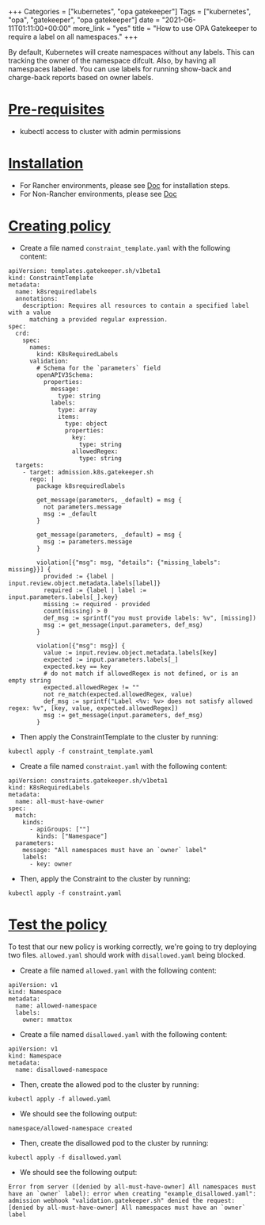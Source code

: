 +++
Categories = ["kubernetes", "opa gatekeeper"]
Tags = ["kubernetes", "opa", "gatekeeper", "opa gatekeeper"]
date = "2021-06-11T01:11:00+00:00"
more_link = "yes"
title = "How to use OPA Gatekeeper to require a label on all namespaces."
+++

By default, Kubernetes will create namespaces without any labels. This can tracking the owner of the namespace difcult. Also, by having all namespaces labeled. You can use labels for running show-back and charge-back reports based on owner labels.

<!--more-->
# [Pre-requisites](#pre-requisites)

- kubectl access to cluster with admin permissions

# [Installation](#install)

- For Rancher environments, please see [Doc](https://rancher.com/docs/rancher/v2.5/en/opa-gatekeper/) for installation steps.
- For Non-Rancher environments, please see [Doc](https://open-policy-agent.github.io/gatekeeper/website/docs/install/)

# [Creating policy](#policy)

- Create a file named `constraint_template.yaml` with the following content:
```
apiVersion: templates.gatekeeper.sh/v1beta1
kind: ConstraintTemplate
metadata:
  name: k8srequiredlabels
  annotations:
    description: Requires all resources to contain a specified label with a value
      matching a provided regular expression.
spec:
  crd:
    spec:
      names:
        kind: K8sRequiredLabels
      validation:
        # Schema for the `parameters` field
        openAPIV3Schema:
          properties:
            message:
              type: string
            labels:
              type: array
              items:
                type: object
                properties:
                  key:
                    type: string
                  allowedRegex:
                    type: string
  targets:
    - target: admission.k8s.gatekeeper.sh
      rego: |
        package k8srequiredlabels

        get_message(parameters, _default) = msg {
          not parameters.message
          msg := _default
        }

        get_message(parameters, _default) = msg {
          msg := parameters.message
        }

        violation[{"msg": msg, "details": {"missing_labels": missing}}] {
          provided := {label | input.review.object.metadata.labels[label]}
          required := {label | label := input.parameters.labels[_].key}
          missing := required - provided
          count(missing) > 0
          def_msg := sprintf("you must provide labels: %v", [missing])
          msg := get_message(input.parameters, def_msg)
        }

        violation[{"msg": msg}] {
          value := input.review.object.metadata.labels[key]
          expected := input.parameters.labels[_]
          expected.key == key
          # do not match if allowedRegex is not defined, or is an empty string
          expected.allowedRegex != ""
          not re_match(expected.allowedRegex, value)
          def_msg := sprintf("Label <%v: %v> does not satisfy allowed regex: %v", [key, value, expected.allowedRegex])
          msg := get_message(input.parameters, def_msg)
        }
```

- Then apply the ConstraintTemplate to the cluster by running:
```
kubectl apply -f constraint_template.yaml
```

- Create a file named `constraint.yaml` with the following content:
```
apiVersion: constraints.gatekeeper.sh/v1beta1
kind: K8sRequiredLabels
metadata:
  name: all-must-have-owner
spec:
  match:
    kinds:
      - apiGroups: [""]
        kinds: ["Namespace"]
  parameters:
    message: "All namespaces must have an `owner` label"
    labels:
      - key: owner
```

- Then, apply the Constraint to the cluster by running:
```
kubectl apply -f constraint.yaml
```

# [Test the policy](#test)

To test that our new policy is working correctly, we're going to try deploying two files. `allowed.yaml` should work with `disallowed.yaml` being blocked.

- Create a file named `allowed.yaml` with the following content:
```
apiVersion: v1
kind: Namespace
metadata:
  name: allowed-namespace
  labels:
    owner: mmattox

```

- Create a file named `disallowed.yaml` with the following content:
```
apiVersion: v1
kind: Namespace
metadata:
  name: disallowed-namespace
```

- Then, create the allowed pod to the cluster by running:
```
kubectl apply -f allowed.yaml
```

- We should see the following output:
```
namespace/allowed-namespace created
```

- Then, create the disallowed pod to the cluster by running:
```
kubectl apply -f disallowed.yaml
```

- We should see the following output:
```
Error from server ([denied by all-must-have-owner] All namespaces must have an `owner` label): error when creating "example_disallowed.yaml": admission webhook "validation.gatekeeper.sh" denied the request: [denied by all-must-have-owner] All namespaces must have an `owner` label
```